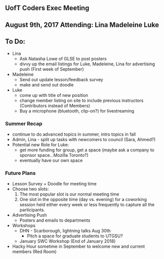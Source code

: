 ## UofT Coders Exec Meeting
August 9th, 2017
Attending: Lina Madeleine Luke
------

## To Do:
- Lina
    - Ask Natasha Lowe of GLSE to post posters
    - divvy up the email listings for Luke, Madeleine, Lina for advertising push (First week of September)
- Madeleine
    - Send out update lesson/feedback survey
    - make and send out doodle
- Luke
    - come up with title of new position
    - change member listing on site to include previous instructors (Contributors instead of Members)
    - Buy a microphone (bluetooth, clip-on?) for livestreaming

### Summer Recap
- continue to do advanced topics in summer, intro topics in fall
- Admin, Lina - split up tasks with newcomers to council (Sara, Ahmed?)
- Potential new Role for Luke:
    - get more funding for group, get a space (maybe ask a company to sponsor space...Mozilla Toronto?)
    - eventually have our own space

### Future Plans
- Lesson Survey + Doodle for meeting time
- Choose two slots:
    1. The most popular slot is our normal meeting time
    2. One slot in the opposite time (day vs. evening) for a coworking session held either every week or less frequently to capture all the participants.
- Advertising Push
    - Posters and emails to departments
- Workshops
    - DHN - Scarborough, lightning talks Aug 30th
        - Pitch a space for graduate students to UTGSU?
    - January SWC Workshop (End of January 2018)
- Hacky Hour sometime in September to welcome new and current members (Red Room)
